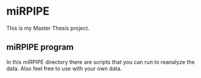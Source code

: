 # miRPIPE

This is my Master Thesis project. 

## miRPIPE program

In this miRPIPE directory there are scripts that you can run to reanalyze the data. Also feel free to use with your own data. 

